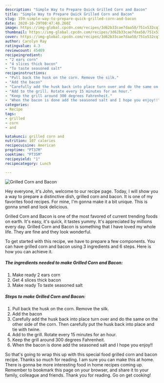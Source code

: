 ```yaml
---
description: "Simple Way to Prepare Quick Grilled Corn and Bacon"
title: "Simple Way to Prepare Quick Grilled Corn and Bacon"
slug: 159-simple-way-to-prepare-quick-grilled-corn-and-bacon
date: 2020-10-29T00:47:48.260Z
image: https://img-global.cpcdn.com/recipes/3d62b33cae7daa50/751x532cq70/grilled-corn-and-bacon-recipe-main-photo.jpg
thumbnail: https://img-global.cpcdn.com/recipes/3d62b33cae7daa50/751x532cq70/grilled-corn-and-bacon-recipe-main-photo.jpg
cover: https://img-global.cpcdn.com/recipes/3d62b33cae7daa50/751x532cq70/grilled-corn-and-bacon-recipe-main-photo.jpg
author: Carolyn Ray
ratingvalue: 4.3
reviewcount: 45469
recipeingredient:
- "2 ears corn"
- "4 slices thick bacon"
- "To taste seasoned salt"
recipeinstructions:
- "Pull back the husk on the corn. Remove the silk."
- "Add the bacon"
- "Carefully add the husk back into place turn over and do the same on the other side of the corn. Then carefully put the husk back into place and tie with twine."
- "Add to the grill. Rotate every 15 minutes for an hour."
- "Keep the grill around 300 degrees Fahrenheit."
- "When the bacon is done add the seasoned salt and I hope you enjoy!!"
categories:
- Recipe
tags:
- grilled
- corn
- and

katakunci: grilled corn and 
nutrition: 107 calories
recipecuisine: American
preptime: "PT37M"
cooktime: "PT35M"
recipeyield: "1"
recipecategory: Lunch

---
```



![Grilled Corn and Bacon](https://img-global.cpcdn.com/recipes/3d62b33cae7daa50/751x532cq70/grilled-corn-and-bacon-recipe-main-photo.jpg)

Hey everyone, it's John, welcome to our recipe page. Today, I will show you a way to prepare a distinctive dish, grilled corn and bacon. It is one of my favorites food recipes. For mine, I'm gonna make it a bit unique. This is gonna smell and look delicious.

Grilled Corn and Bacon is one of the most favored of current trending foods on earth. It's easy, it's quick, it tastes yummy. It's appreciated by millions every day. Grilled Corn and Bacon is something that I have loved my whole life. They are fine and they look wonderful.




To get started with this recipe, we have to prepare a few components. You can have grilled corn and bacon using 3 ingredients and 6 steps. Here is how you can achieve it.

<!--inarticleads1-->

##### The ingredients needed to make Grilled Corn and Bacon:

1. Make ready 2 ears corn
1. Get 4 slices thick bacon
1. Make ready To taste seasoned salt




<!--inarticleads2-->

##### Steps to make Grilled Corn and Bacon:

1. Pull back the husk on the corn. Remove the silk.
1. Add the bacon
1. Carefully add the husk back into place turn over and do the same on the other side of the corn. Then carefully put the husk back into place and tie with twine.
1. Add to the grill. Rotate every 15 minutes for an hour.
1. Keep the grill around 300 degrees Fahrenheit.
1. When the bacon is done add the seasoned salt and I hope you enjoy!!




So that's going to wrap this up with this special food grilled corn and bacon recipe. Thanks so much for reading. I am sure you can make this at home. There is gonna be more interesting food in home recipes coming up. Remember to bookmark this page on your browser, and share it to your family, colleague and friends. Thank you for reading. Go on get cooking!

